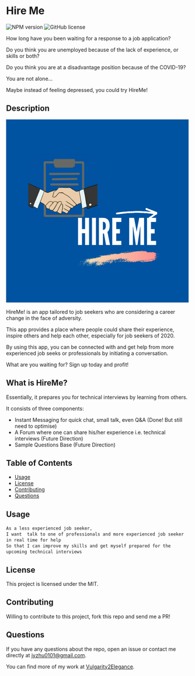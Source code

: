 # Hire Me

![NPM version](https://img.shields.io/badge/npm-6.14.4-green)
![GitHub license](https://img.shields.io/badge/License-MIT-blue.svg)

How long have you been waiting for a response to a job application?

Do you think you are unemployed because of the lack of experience, or skills or both?

Do you think you are at a disadvantage position because of the COVID-19?

You are not alone...

Maybe instead of feeling depressed, you could try HireMe!

## Description

![Logo](./client/src/components/Logo/Logo.png)

HireMe! is an app tailored to job seekers who are considering a career change in the face of adversity.

This app provides a place where people could share their experience, inspire others and help each other, especially for job seekers of 2020.

By using this app, you can be connected with and get help from more experienced job seeks or professionals by initiating a conversation.

What are you waiting for? Sign up today and profit!

## What is HireMe?

Essentially, it prepares you for technical interviews by learning from others.

It consists of three components:

- Instant Messaging for quick chat, small talk, even Q&A (Done! But still need to optimise)
- A Forum where one can share his/her experience i.e. technical interviews (Future Direction)
- Sample Questions Base (Future Direction)

## Table of Contents

- [Usage](#Usage)
- [License](#License)
- [Contributing](#Contributing)
- [Questions](#Questions)

## Usage

```
As a less experienced job seeker,
I want  talk to one of professionals and more experienced job seeker in real time for help
So that I can improve my skills and get myself prepared for the upcoming technical interviews
```

## License

This project is licensed under the MIT.

## Contributing

Willing to contribute to this project, fork this repo and send me a PR!

## Questions

If you have any questions about the repo, open an issue or contact me directly at jyzhu0101@gmail.com.

You can find more of my work at [Vulgarity2Elegance](https://github.com/Vulgarity2Elegance).
